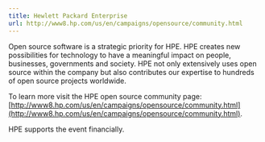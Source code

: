 ```yaml
---
title: Hewlett Packard Enterprise
url: http://www8.hp.com/us/en/campaigns/opensource/community.html
---
```


Open source software is a strategic priority for HPE.  HPE creates new
possibilities for technology to have a meaningful impact on people,
businesses, governments and society. HPE not only extensively uses open
source within the company but also contributes our expertise to hundreds of
open source projects worldwide.

To learn more visit the HPE open source community page:
[http://www8.hp.com/us/en/campaigns/opensource/community.html](http://www8.hp.com/us/en/campaigns/opensource/community.html).

HPE supports the event financially.
